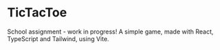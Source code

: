 # TicTacToe

School assignment - work in progress! A simple game, made with React, TypeScript and Tailwind, using Vite. 
